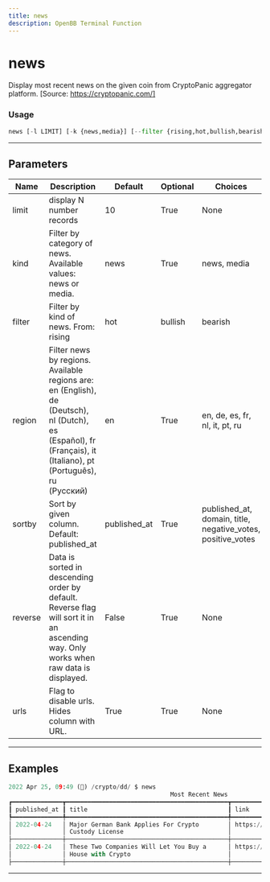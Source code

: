 ```yaml
---
title: news
description: OpenBB Terminal Function
---
```


# news

Display most recent news on the given coin from CryptoPanic aggregator platform. [Source: https://cryptopanic.com/]

### Usage

```python
news [-l LIMIT] [-k {news,media}] [--filter {rising,hot,bullish,bearish,important,saved,lol}] [-r {en,de,es,fr,nl,it,pt,ru}] [-s {published_at,domain,title,negative_votes,positive_votes}] [--reverse] [-u]
```

---

## Parameters

| Name | Description | Default | Optional | Choices |
| ---- | ----------- | ------- | -------- | ------- |
| limit | display N number records | 10 | True | None |
| kind | Filter by category of news. Available values: news or media. | news | True | news, media |
| filter | Filter by kind of news. From: rising|hot|bullish|bearish|important|saved|lol | None | True | rising, hot, bullish, bearish, important, saved, lol |
| region | Filter news by regions. Available regions are: en (English), de (Deutsch), nl (Dutch), es (Español), fr (Français), it (Italiano), pt (Português), ru (Русский) | en | True | en, de, es, fr, nl, it, pt, ru |
| sortby | Sort by given column. Default: published_at | published_at | True | published_at, domain, title, negative_votes, positive_votes |
| reverse | Data is sorted in descending order by default. Reverse flag will sort it in an ascending way. Only works when raw data is displayed. | False | True | None |
| urls | Flag to disable urls. Hides column with URL. | True | True | None |


---

## Examples

```python
2022 Apr 25, 09:49 (🦋) /crypto/dd/ $ news
                                             Most Recent News
┏━━━━━━━━━━━━━━┳━━━━━━━━━━━━━━━━━━━━━━━━━━━━━━━━━━━━━━━━━━━━━┳━━━━━━━━━━━━━━━━━━━━━━━━━━━━━━━━━━━━━━━━━━━━
┃ published_at ┃ title                                       ┃ link                                       ┃
┡━━━━━━━━━━━━━━╇━━━━━━━━━━━━━━━━━━━━━━━━━━━━━━━━━━━━━━━━━━━━━╇━━━━━━━━━━━━━━━━━━━━━━━━━━━━━━━━━━━━━━━━━━━━┩
│ 2022-04-24   │ Major German Bank Applies For Crypto        │ https://cryptopanic.com/news/15005355/Maj… │
│              │ Custody License                             │                                            │
├──────────────┼─────────────────────────────────────────────┼────────────────────────────────────────────┤
│ 2022-04-24   │ These Two Companies Will Let You Buy a      │ https://cryptopanic.com/news/15005488/The… │
│              │ House with Crypto                           │                                            │
├──────────────┼─────────────────────────────────────────────┼────────────────────────────────────────────
```
---
